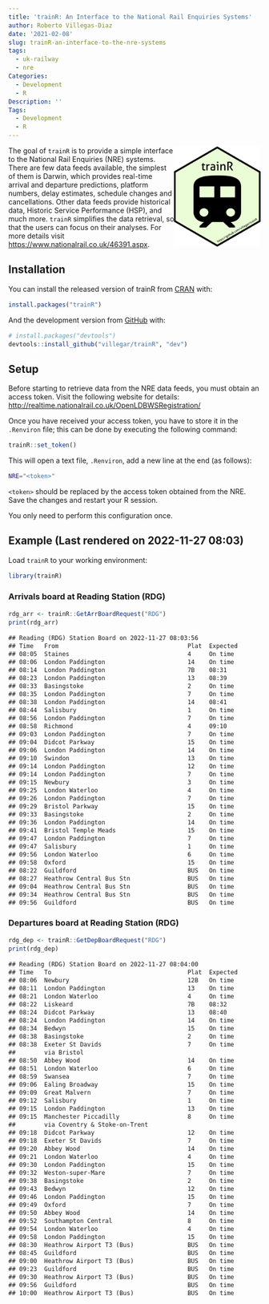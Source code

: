 ```yaml
---
title: 'trainR: An Interface to the National Rail Enquiries Systems'
author: Roberto Villegas-Diaz
date: '2021-02-08'
slug: trainR-an-interface-to-the-nre-systems
tags:
  - uk-railway
  - nre
Categories:
  - Development
  - R
Description: ''
Tags:
  - Development
  - R
---
```


<img src="https://raw.githubusercontent.com/villegar/trainR/main/inst/images/logo.png" alt="logo" align="right" height=200px/>

The goal of `trainR` is to provide a simple interface to the 
National Rail Enquiries (NRE) systems. There are few data feeds 
available, the simplest of them is Darwin, which provides real-time 
arrival and departure predictions, platform numbers, delay estimates, 
schedule changes and cancellations. Other data feeds provide historical 
data, Historic Service Performance (HSP), and much more. `trainR` 
simplifies the data retrieval, so that the users can focus on their 
analyses. For more details visit 
https://www.nationalrail.co.uk/46391.aspx.

## Installation

You can install the released version of trainR from [CRAN](https://CRAN.R-project.org) with:

``` r
install.packages("trainR")
```

And the development version from [GitHub](https://github.com/) with:

``` r
# install.packages("devtools")
devtools::install_github("villegar/trainR", "dev")
```

## Setup
Before starting to retrieve data from the NRE data feeds, you must obtain an access token. 
Visit the following website for details: http://realtime.nationalrail.co.uk/OpenLDBWSRegistration/

Once you have received your access token, you have to store it in the `.Renviron` file; this can be 
done by executing the following command:


```r
trainR::set_token()
```

This will open a text file, `.Renviron`, add a new line at the end (as follows):

```bash
NRE="<token>"
```

`<token>` should be replaced by the access token obtained from the NRE. Save the changes and restart 
your R session.

You only need to perform this configuration once.

## Example (Last rendered on 2022-11-27 08:03)

Load `trainR` to your working environment:

```r
library(trainR)
```

### Arrivals board at Reading Station (RDG)


```r
rdg_arr <- trainR::GetArrBoardRequest("RDG")
print(rdg_arr)
```

```
## Reading (RDG) Station Board on 2022-11-27 08:03:56
## Time   From                                    Plat  Expected
## 08:05  Staines                                 4     On time
## 08:06  London Paddington                       14    On time
## 08:14  London Paddington                       7B    08:31
## 08:23  London Paddington                       13    08:39
## 08:33  Basingstoke                             2     On time
## 08:35  London Paddington                       7     On time
## 08:38  London Paddington                       14    08:41
## 08:44  Salisbury                               1     On time
## 08:56  London Paddington                       7     On time
## 08:58  Richmond                                4     09:10
## 09:03  London Paddington                       7     On time
## 09:04  Didcot Parkway                          15    On time
## 09:06  London Paddington                       14    On time
## 09:10  Swindon                                 13    On time
## 09:14  London Paddington                       12    On time
## 09:14  London Paddington                       7     On time
## 09:15  Newbury                                 3     On time
## 09:25  London Waterloo                         4     On time
## 09:26  London Paddington                       7     On time
## 09:29  Bristol Parkway                         15    On time
## 09:33  Basingstoke                             2     On time
## 09:36  London Paddington                       14    On time
## 09:41  Bristol Temple Meads                    15    On time
## 09:47  London Paddington                       7     On time
## 09:47  Salisbury                               1     On time
## 09:56  London Waterloo                         6     On time
## 09:58  Oxford                                  15    On time
## 08:22  Guildford                               BUS   On time
## 08:27  Heathrow Central Bus Stn                BUS   On time
## 09:04  Heathrow Central Bus Stn                BUS   On time
## 09:34  Heathrow Central Bus Stn                BUS   On time
## 09:56  Guildford                               BUS   On time
```

### Departures board at Reading Station (RDG)


```r
rdg_dep <- trainR::GetDepBoardRequest("RDG")
print(rdg_dep)
```

```
## Reading (RDG) Station Board on 2022-11-27 08:04:00
## Time   To                                      Plat  Expected
## 08:06  Newbury                                 12B   On time
## 08:11  London Paddington                       13    On time
## 08:21  London Waterloo                         4     On time
## 08:22  Liskeard                                7B    08:32
## 08:24  Didcot Parkway                          13    08:40
## 08:24  London Paddington                       14    On time
## 08:34  Bedwyn                                  15    On time
## 08:38  Basingstoke                             2     On time
## 08:38  Exeter St Davids                        7     On time
##        via Bristol                             
## 08:50  Abbey Wood                              14    On time
## 08:51  London Waterloo                         6     On time
## 08:59  Swansea                                 7     On time
## 09:06  Ealing Broadway                         15    On time
## 09:09  Great Malvern                           7     On time
## 09:12  Salisbury                               1     On time
## 09:15  London Paddington                       13    On time
## 09:15  Manchester Piccadilly                   8     On time
##        via Coventry & Stoke-on-Trent           
## 09:18  Didcot Parkway                          12    On time
## 09:18  Exeter St Davids                        7     On time
## 09:20  Abbey Wood                              14    On time
## 09:21  London Waterloo                         4     On time
## 09:30  London Paddington                       15    On time
## 09:32  Weston-super-Mare                       7     On time
## 09:38  Basingstoke                             2     On time
## 09:43  Bedwyn                                  12    On time
## 09:46  London Paddington                       15    On time
## 09:49  Oxford                                  7     On time
## 09:50  Abbey Wood                              14    On time
## 09:52  Southampton Central                     8     On time
## 09:54  London Waterloo                         4     On time
## 09:58  London Paddington                       15    On time
## 08:30  Heathrow Airport T3 (Bus)               BUS   On time
## 08:45  Guildford                               BUS   On time
## 09:00  Heathrow Airport T3 (Bus)               BUS   On time
## 09:23  Guildford                               BUS   On time
## 09:30  Heathrow Airport T3 (Bus)               BUS   On time
## 09:56  Guildford                               BUS   On time
## 10:00  Heathrow Airport T3 (Bus)               BUS   On time
```
